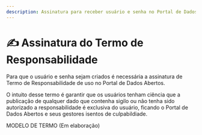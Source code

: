 ```yaml
---
description: Assinatura para receber usuário e senha no Portal de Dados Abertos
---
```


# ✍ Assinatura do Termo de Responsabilidade

Para que o usuário e senha sejam criados é necessária a assinatura de Termo de Responsabilidade de uso no Portal de Dados Abertos.

O intuito desse termo é garantir que os usuários tenham ciência que a publicação de qualquer dado que contenha sigilo ou não tenha sido autorizado a responsabilidade é exclusiva do usuário, ficando o Portal de Dados Abertos e seus gestores isentos de culpabildiade.

MODELO DE TERMO  (Em elaboração)
